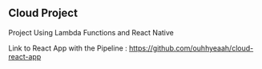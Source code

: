 ## Cloud Project ##

Project Using Lambda Functions and React Native

Link to React App with the Pipeline : https://github.com/ouhhyeaah/cloud-react-app
